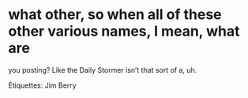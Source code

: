 # what other, so when all of these other various names, I mean, what are
you posting? Like the Daily Stormer isn’t that sort of a, uh.

Étiquettes: Jim Berry